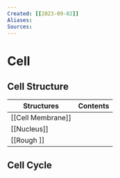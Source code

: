 ```yaml
---
Created: [[2023-09-02]]
Aliases: 
Sources: 
---
```

# Cell
## Cell Structure

| Structures        | Contents |
| ----------------- | -------- |
| [[Cell Membrane]] |          |
| [[Nucleus]]       |          |
| [[Rough ]]                  |          |

## Cell Cycle
